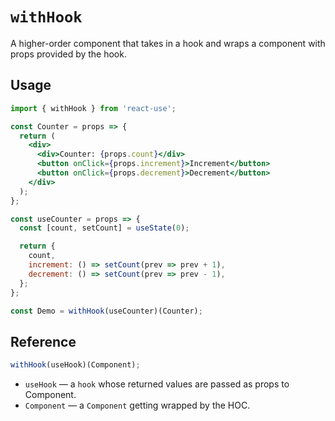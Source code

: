 # `withHook`

A higher-order component that takes in a hook and wraps a component with props provided by the hook.

## Usage

```jsx
import { withHook } from 'react-use';

const Counter = props => {
  return (
    <div>
      <div>Counter: {props.count}</div>
      <button onClick={props.increment}>Increment</button>
      <button onClick={props.decrement}>Decrement</button>
    </div>
  );
};

const useCounter = props => {
  const [count, setCount] = useState(0);

  return {
    count,
    increment: () => setCount(prev => prev + 1),
    decrement: () => setCount(prev => prev - 1),
  };
};

const Demo = withHook(useCounter)(Counter);
```

## Reference

```js
withHook(useHook)(Component);
```

- `useHook` &mdash; a `hook` whose returned values are passed as props to Component.
- `Component` &mdash; a `Component` getting wrapped by the HOC.
